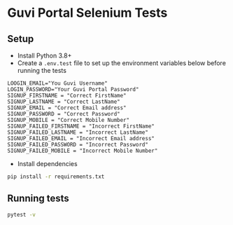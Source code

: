 # Guvi Portal Selenium Tests

## Setup

- Install Python 3.8+
- Create a `.env.test` file to set up the environment variables below before running the tests

```
LOOGIN_EMAIL="You Guvi Username"
LOGIN_PASSWORD="Your Guvi Portal Password"
SIGNUP_FIRSTNAME = "Correct FirstName"
SIGNUP_LASTNAME = "Correct LastName"
SIGNUP_EMAIL = "Correct Email address"
SIGNUP_PASSWORD = "Correct Password"
SIGNUP_MOBILE = "Correct Mobile Number"
SIGNUP_FAILED_FIRSTNAME = "Incorrect FirstName"
SIGNUP_FAILED_LASTNAME = "Incorrect LastName"
SIGNUP_FAILED_EMAIL = "Incorrect Email address"
SIGNUP_FAILED_PASSWORD = "Incorrect Password"
SIGNUP_FAILED_MOBILE = "Incorrect Mobile Number"
```

- Install dependencies

```bash
pip install -r requirements.txt
```

## Running tests

```bash
pytest -v
```
